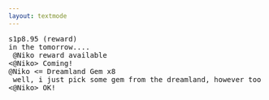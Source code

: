 ```yaml
---
layout: textmode
---
```

<pre>
s1p8.95 (reward)
in the tomorrow....
<???????> @Niko reward available
<@Niko> Coming!
@Niko <= Dreamland Gem x8
<???????> well, i just pick some gem from the dreamland, however too many gems, giving you some. no idea where to use it.
<@Niko> OK!
</pre>
